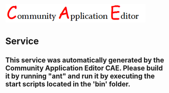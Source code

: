 ![CAE](https://github.com/PhilCAEOrg/CAE-Deployment-Temp/blob/master/microservice-7002/img/logo.png)  

Service
===================


This service was automatically generated by the Community Application Editor CAE. Please build it by running "ant" and run it by executing the start scripts located in the 'bin' folder.
---------------
